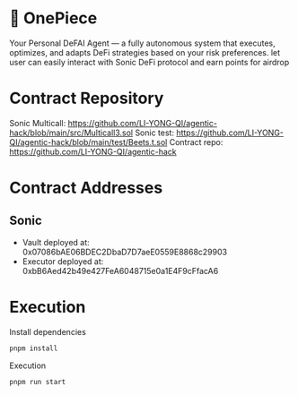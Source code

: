 # 🧩 OnePiece

Your Personal DeFAI Agent — a fully autonomous system that executes, optimizes, and adapts DeFi strategies based on your risk preferences. let user can easily interact with Sonic DeFi protocol and earn points for airdrop

# Contract Repository
Sonic Multicall: https://github.com/LI-YONG-QI/agentic-hack/blob/main/src/Multicall3.sol
Sonic test: https://github.com/LI-YONG-QI/agentic-hack/blob/main/test/Beets.t.sol
Contract repo: https://github.com/LI-YONG-QI/agentic-hack

# Contract Addresses

## Sonic

- Vault deployed at: 0x07086bAE06BDEC2DbaD7D7aeE0559E8868c29903
- Executor deployed at: 0xbB6Aed42b49e427FeA6048715e0a1E4F9cFfacA6

# Execution

Install dependencies

```bash
pnpm install
```

Execution

```bash
pnpm run start
```